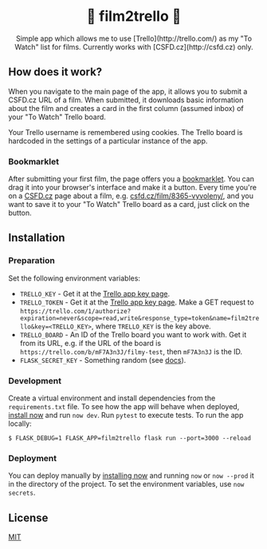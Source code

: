 <h1 align="center">🍿 film2trello 🍿</h1>
<p align="center" markdown="1">
  Simple app which allows me to use [Trello](http://trello.com/) as my "To Watch" list for films. Currently works with [CSFD.cz](http://csfd.cz) only.
</p>

## How does it work?

When you navigate to the main page of the app, it allows you to submit a CSFD.cz URL of a film. When submitted, it downloads basic information about the film and creates a card in the first column (assumed inbox) of your "To Watch" Trello board.

Your Trello username is remembered using cookies. The Trello board is hardcoded in the settings of a particular instance of the app.

### Bookmarklet

After submitting your first film, the page offers you a [bookmarklet](https://en.wikipedia.org/wiki/Bookmarklet). You can drag it into your browser's interface and make it a button. Every time you're on a [CSFD.cz](http://csfd.cz) page about a film, e.g. [csfd.cz/film/8365-vyvoleny/](http://www.csfd.cz/film/8365-vyvoleny/), and you want to save it to your "To Watch" Trello board as a card, just click on the button.


## Installation

### Preparation

Set the following environment variables:

- `TRELLO_KEY` - Get it at the [Trello app key page](https://trello.com/app-key).
- `TRELLO_TOKEN` - Get it at the [Trello app key page](https://trello.com/app-key). Make a GET request to `https://trello.com/1/authorize?expiration=never&scope=read,write&response_type=token&name=film2trello&key=<TRELLO_KEY>`, where `TRELLO_KEY` is the key above.
- `TRELLO_BOARD` - An ID of the Trello board you want to work with. Get it from its URL, e.g. if the URL of the board is `https://trello.com/b/mF7A3n3J/filmy-test`, then `mF7A3n3J` is the ID.
- `FLASK_SECRET_KEY` - Something random (see [docs](https://flask.palletsprojects.com/en/1.1.x/config/#SECRET_KEY)).

### Development

Create a virtual environment and install dependencies from the `requirements.txt` file. To see how the app will behave when deployed, [install now](https://zeit.co/download) and run `now dev`. Run `pytest` to execute tests. To run the app locally:

```
$ FLASK_DEBUG=1 FLASK_APP=film2trello flask run --port=3000 --reload
```

### Deployment

You can deploy manually by [installing now](https://zeit.co/download) and running `now` or `now --prod` it in the directory of the project. To set the environment variables, use `now secrets`.


## License

[MIT](LICENSE)
